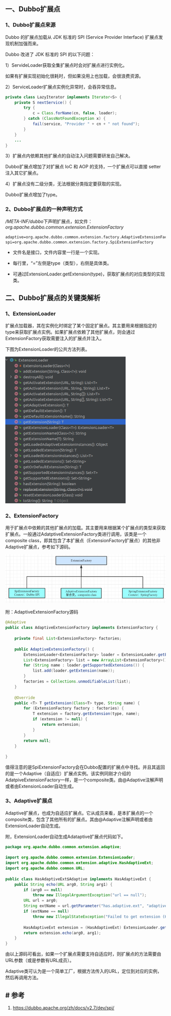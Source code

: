 ## 一、Dubbo扩展点

### 1、Dubbo扩展点来源

Dubbo 的扩展点加载从 JDK 标准的 SPI (Service Provider Interface) 扩展点发现机制加强而来。

Dubbo 改进了 JDK 标准的 SPI 的以下问题：

1）ServideLoader获取全集扩展点时会对扩展点进行实例化。

如果有扩展实现初始化很耗时，但如果没用上也加载，会很浪费资源。

2）ServiceLoader扩展点实例化异常时，会吞异常信息。

```java
private class LazyIterator implements Iterator<S> {
    private S nextService() {
        try {
            c = Class.forName(cn, false, loader);
        } catch (ClassNotFoundException x) {
            fail(service, "Provider " + cn + " not found");
        }
    }
    ...
}
```

3）扩展点内依赖其他扩展点的自动注入问题需要研发自己解决。

Dubbo扩展点增加了对扩展点 IoC 和 AOP 的支持，一个扩展点可以直接 setter 注入其它扩展点。

4）扩展点没有二级分类，无法根据分类指定要获取的实现。

Dubbo扩展点增加了type。

### 2、Dubbo扩展点的一种声明方式

*/META-INF/dubbo*下声明扩展点，如文件：*org.apache.dubbo.common.extension.ExtensionFactory*

```properties
adaptive=org.apache.dubbo.common.extension.factory.AdaptiveExtensionFactory
spi=org.apache.dubbo.common.extension.factory.SpiExtensionFactory
```

* 文件名是接口，文件内容里一行是一个实现。

* 每行里，“=”左侧是type（类型），右侧是具体类。
* 可通过ExtensionLoader.getExtension(type)，获取扩展点的对应类型的实现类。

## 二、Dubbo扩展点的关键类解析

### 1、ExtensionLoader

扩展点加载器，其在实例化时绑定了某个固定扩展点。其主要用来根据指定的type来获取扩展点实例。如果扩展点依赖了其他扩展点，则会通过ExtensionFactory获取需要注入的扩展点并注入。

下图为ExtensionLoader的公共方法列表。

<img src="pic/image-20210512143204803.png" alt="image-20210512143204803" style="zoom: 80%;" />

### 2、ExtensionFactory

用于扩展点中依赖的其他扩展点的加载。其主要用来根据某个扩展点的类型来获取扩展点。一般通过AdatptiveExtensionFactory类进行调用，该类是一个composite class，即其包含了本扩展点（ExtensionFactory扩展点）的其他非Adaptive扩展点，参考如下源码。

![image-20210512143742707](pic/image-20210512143742707.png)



附：AdaptiveExtensionFactory源码

```java
@Adaptive
public class AdaptiveExtensionFactory implements ExtensionFactory {

    private final List<ExtensionFactory> factories;

    public AdaptiveExtensionFactory() {
        ExtensionLoader<ExtensionFactory> loader = ExtensionLoader.getExtensionLoader(ExtensionFactory.class);
        List<ExtensionFactory> list = new ArrayList<ExtensionFactory>();
        for (String name : loader.getSupportedExtensions()) {
            list.add(loader.getExtension(name));
        }
        factories = Collections.unmodifiableList(list);
    }

    @Override
    public <T> T getExtension(Class<T> type, String name) {
        for (ExtensionFactory factory : factories) {
            T extension = factory.getExtension(type, name);
            if (extension != null) {
                return extension;
            }
        }
        return null;
    }

}
```



值得注意的是SpiExtensionFactory会在Dubbo配置的扩展点中寻找。并且其返回的是一个Adaptive（自适应）扩展点实例。该实例同刚才介绍的AdatpiveExtensionFactory一样，是一个composite类。由@Adaptive注解声明或者由ExtensionLoader自动生成。

### 3、Adaptive扩展点

Adaptive扩展点，也成为自适应扩展点。它从成员来看，是本扩展点的一个composite类，包含了其他所有的扩展点。其由@Adaptive注解声明或者由ExtensionLoader自动生成。

附，ExtensionLoader自动生成Adataptive扩展点代码如下。

```java
package org.apache.dubbo.common.extension.adaptive;

import org.apache.dubbo.common.extension.ExtensionLoader;
import org.apache.dubbo.common.extension.adaptive.HasAdaptiveExt;
import org.apache.dubbo.common.URL;

public class HasAdaptiveExt$Adaptive implements HasAdaptiveExt {
    public String echo(URL arg0, String arg1) {
        if (arg0 == null) 
            throw new IllegalArgumentException("url == null");
        URL url = arg0;
        String extName = url.getParameter("has.adaptive.ext", "adaptive");
        if (extName == null)
            throw new IllegalStateException("Failed to get extension (HasAdaptiveExt) name from url (" + url.toString() + ") use keys([has.adaptive.ext])");
        
        HasAdaptiveExt extension = (HasAdaptiveExt) ExtensionLoader.getExtensionLoader(HasAdaptiveExt.class).getExtension(extName);
        return extension.echo(arg0, arg1);
    }
}
```

由以上源码可看出，如果一个扩展点需要支持自适应时，则扩展点的方法需要由URL参数（或是参数有URL成员）。

Adaptive类可认为是一个简单工厂，根据方法传入的URL，定位到对应的实例，然后再调用方法。

## # 参考

1. https://dubbo.apache.org/zh/docs/v2.7/dev/spi/